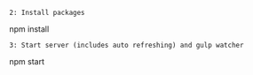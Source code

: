 
```
2: Install packages
```
npm install
```
3: Start server (includes auto refreshing) and gulp watcher
```
npm start
```
